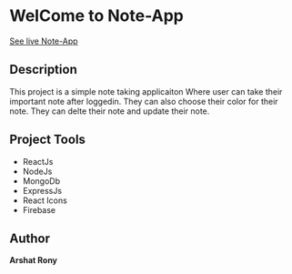 # WelCome to Note-App


[See live Note-App ](https://notes-app-7b2dd.web.app)

## Description

This project is a simple note taking applicaiton Where user can take their important note after loggedin.
They can also choose their color for their note.
They can delte their note and update their note.


## Project Tools

* ReactJs
* NodeJs
* MongoDb
* ExpressJs
* React Icons
* Firebase


## Author
__Arshat Rony__




